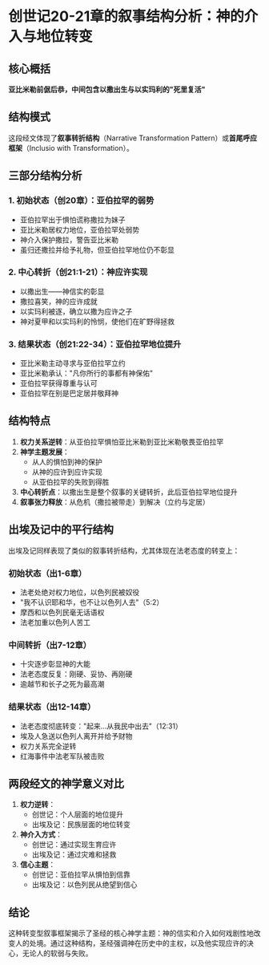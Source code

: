# 创世记20-21章的叙事结构分析：神的介入与地位转变

## 核心概括

**亚比米勒前倨后恭，中间包含以撒出生与以实玛利的"死里复活"**

## 结构模式

这段经文体现了**叙事转折结构**（Narrative Transformation Pattern）或**首尾呼应框架**（Inclusio with Transformation）。

## 三部分结构分析

### 1. 初始状态（创20章）：亚伯拉罕的弱势

- 亚伯拉罕出于惧怕谎称撒拉为妹子
- 亚比米勒居权力地位，亚伯拉罕处弱势
- 神介入保护撒拉，警告亚比米勒
- 虽归还撒拉并给予礼物，但亚伯拉罕地位仍不彰显

### 2. 中心转折（创21:1-21）：神应许实现

- 以撒出生——神信实的彰显
- 撒拉喜笑，神的应许成就
- 以实玛利被逐，确立以撒为应许之子
- 神对夏甲和以实玛利的怜悯，使他们在旷野得拯救

### 3. 结果状态（创21:22-34）：亚伯拉罕地位提升

- 亚比米勒主动寻求与亚伯拉罕立约
- 亚比米勒承认："凡你所行的事都有神保佑"
- 亚伯拉罕获得尊重与认可
- 亚伯拉罕在别是巴定居并敬拜神

## 结构特点

1. **权力关系逆转**：从亚伯拉罕惧怕亚比米勒到亚比米勒敬畏亚伯拉罕
2. **神学主题发展**：
    - 从人的惧怕到神的保护
    - 从神的应许到应许实现
    - 从亚伯拉罕的失败到得胜
3. **中心转折点**：以撒出生是整个叙事的关键转折，此后亚伯拉罕地位提升
4. **叙事张力释放**：从危机（撒拉被带走）到解决（立约与定居）

## 出埃及记中的平行结构

出埃及记同样表现了类似的叙事转折结构，尤其体现在法老态度的转变上：

### 初始状态（出1-6章）

- 法老处绝对权力地位，以色列民被奴役
- "我不认识耶和华，也不让以色列人去"（5:2）
- 摩西和以色列民毫无话语权
- 法老加重以色列人苦工

### 中间转折（出7-12章）

- 十灾逐步彰显神的大能
- 法老态度反复：刚硬、妥协、再刚硬
- 逾越节和长子之死为最高潮

### 结果状态（出12-14章）

- 法老态度彻底转变："起来...从我民中出去"（12:31）
- 埃及人急送以色列人离开并给予财物
- 权力关系完全逆转
- 红海事件中法老军队被击败

## 两段经文的神学意义对比

1. **权力逆转**：
    - 创世记：个人层面的地位提升
    - 出埃及记：民族层面的地位转变
2. **神介入方式**：
    - 创世记：通过实现生育应许
    - 出埃及记：通过灾难和拯救
3. **信心主题**：
    - 创世记：亚伯拉罕从惧怕到信靠
    - 出埃及记：以色列民从绝望到信心

## 结论

这种转变型叙事框架揭示了圣经的核心神学主题：神的信实和介入如何戏剧性地改变人的处境。通过这种结构，圣经强调神在历史中的主权，以及他实现应许的决心，无论人的软弱与失败。
